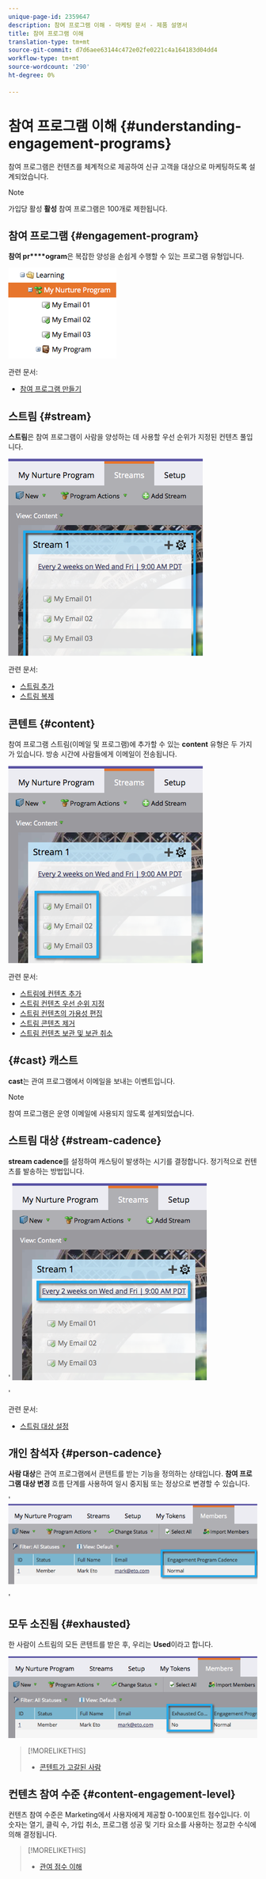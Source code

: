 ```yaml
---
unique-page-id: 2359647
description: 참여 프로그램 이해 - 마케팅 문서 - 제품 설명서
title: 참여 프로그램 이해
translation-type: tm+mt
source-git-commit: d7d6aee63144c472e02fe0221c4a164183d04dd4
workflow-type: tm+mt
source-wordcount: '290'
ht-degree: 0%

---
```



# 참여 프로그램 이해 {#understanding-engagement-programs}

참여 프로그램은 컨텐츠를 체계적으로 제공하여 신규 고객을 대상으로 마케팅하도록 설계되었습니다.

>[!NOTE]
>
>가입당 활성 **활성** 참여 프로그램은 100개로 제한됩니다.

## 참여 프로그램 {#engagement-program}

**참여 pr****ogram**&#x200B;은 복잡한 양성을 손쉽게 수행할 수 있는 프로그램 유형입니다.

![](assets/image2014-9-15-15-3a24-3a57.png)

관련 문서:

* [참여 프로그램 만들기](create-an-engagement-program.md)

## 스트림 {#stream}

**스트림**&#x200B;은 참여 프로그램이 사람을 양성하는 데 사용할 우선 순위가 지정된 컨텐츠 풀입니다.

![](assets/image2014-9-15-15-3a25-3a4.png)

관련 문서:

* [스트림 추가](add-a-stream.md)
* [스트림 복제](../../../../product-docs/email-marketing/drip-nurturing/engagement-program-streams/clone-a-stream.md)

## 콘텐트 {#content}

참여 프로그램 스트림(이메일 및 프로그램)에 추가할 수 있는 **content** 유형은 두 가지가 있습니다. 방송 시간에 사람들에게 이메일이 전송됩니다.

![](assets/image2014-9-15-15-3a25-3a18.png)

관련 문서:

* [스트림에 컨텐츠 추가](add-content-to-a-stream.md)
* [스트림 컨텐츠 우선 순위 지정](../../../../product-docs/email-marketing/drip-nurturing/using-stream-content/prioritize-stream-content.md)
* [스트림 컨텐츠의 가용성 편집](../../../../product-docs/email-marketing/drip-nurturing/using-stream-content/edit-availability-of-stream-content.md)
* [스트림 콘텐츠 제거](../../../../product-docs/email-marketing/drip-nurturing/using-stream-content/remove-stream-content.md)
* [스트림 컨텐츠 보관 및 보관 취소](../../../../product-docs/email-marketing/drip-nurturing/using-stream-content/archive-and-unarchive-stream-content.md)

## {#cast} 캐스트

**cast**&#x200B;는 관여 프로그램에서 이메일을 보내는 이벤트입니다.

>[!NOTE]
>
>참여 프로그램은 운영 이메일에 사용되지 않도록 설계되었습니다.

## 스트림 대상 {#stream-cadence}

**stream cadence**&#x200B;를 설정하여 캐스팅이 발생하는 시기를 결정합니다. 정기적으로 컨텐츠를 발송하는 방법입니다.

&#39; ![](assets/image2014-9-15-15-3a25-3a27.png)

&#39;

관련 문서:

* [스트림 대상 설정](../../../../product-docs/email-marketing/drip-nurturing/engagement-program-streams/set-stream-cadence.md)

## 개인 참석자 {#person-cadence}

**사람 대상**&#x200B;은 관여 프로그램에서 콘텐트를 받는 기능을 정의하는 상태입니다. **참여 프로그램 대상 변경** 흐름 단계를 사용하여 일시 중지됨 또는 정상으로 변경할 수 있습니다.

&#39; ![](assets/image2014-9-15-15-3a25-3a55.png)

&#39;

## 모두 소진됨 {#exhausted}

한 사람이 스트림의 모든 콘텐트를 받은 후, 우리는 **Used**&#x200B;이라고 합니다.

![](assets/image2014-9-15-15-3a26-3a5.png)

>[!MORELIKETHIS]
>
>* [콘텐트가 고갈된 사람](../../../../product-docs/email-marketing/drip-nurturing/using-engagement-programs/people-who-have-exhausted-content.md)

>



## 컨텐츠 참여 수준 {#content-engagement-level}

컨텐츠 참여 수준은 Marketing에서 사용자에게 제공할 0-100포인트 점수입니다. 이 숫자는 열기, 클릭 수, 가입 취소, 프로그램 성공 및 기타 요소를 사용하는 정교한 수식에 의해 결정됩니다.

>[!MORELIKETHIS]
>
>* [관여 점수 이해](../../../../product-docs/email-marketing/drip-nurturing/reports-and-notifications/understanding-the-engagement-score.md)

>



